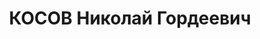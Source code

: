 ---
title: КОСОВ Николай Гордеевич
description: "Род. в 1905, с. Благодарное, русский, обр.: низшее, член ВКП(б). Проживал:\
  \ Новоселицкий р-н, с. Грушевское. Зам. директора Калиновской МТС \n  Арестован\
  \ 09.09.1937. Приговор: 10 лет лагерей"
---